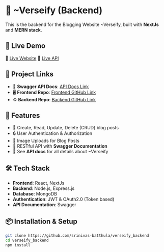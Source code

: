 # 📝 ~Verseify (Backend) 

This is the backend for the Blogging Website ~Verseify, built with **NextJs** and **MERN stack**.

## 🚀 Live Demo  
🔗 [Live Website](https://verseify.netlify.app)
🔗 [Live API](https://verseify-backend.onrender.com)

## 🔗 Project Links
- 📄 **Swagger API Docs**: [API Docs Link](https://verseify-backend.onrender.com/api-docs)
- 🖥️ **Frontend Repo**: [Frontend GitHub Link](https://github.com/srinivas-batthula/verseify)
- ⚙️ **Backend Repo**: [Backend GitHub Link](https://github.com/srinivas-batthula/verseify_backend)

## 📌 Features
- 📝 Create, Read, Update, Delete (CRUD) blog posts  
- 🔒 User Authentication & Authorization  
- 📂 Image Uploads for Blog Posts  
- 🚀 RESTful API with **Swagger Documentation**  
- 📄 See **API docs** for all details about ~Verseify

## 🛠️ Tech Stack
- **Frontend**: React, NextJs
- **Backend**: Node.js, Express.js
- **Database**: MongoDB 
- **Authentication**: JWT & OAuth2.0  (Token based)
- **API Documentation**: Swagger  

## 📦 Installation & Setup
```sh
git clone https://github.com/srinivas-batthula/verseify_backend
cd verseify_backend
npm install
